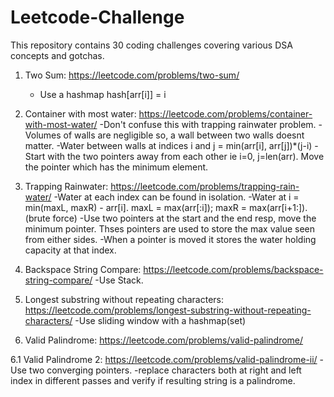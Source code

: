 # Leetcode-Challenge
This repository contains 30 coding challenges covering various DSA concepts and gotchas.

1. Two Sum: https://leetcode.com/problems/two-sum/
	- Use a hashmap hash[arr[i]] = i

2. Container with most water: https://leetcode.com/problems/container-with-most-water/
	-Don't confuse this with trapping rainwater problem.
	-Volumes of walls are negligible so, a wall between two walls doesnt matter.
    	-Water between walls at indices i and j = min(arr[i], arr[j])*(j-i)
    	-Start with the two pointers away from each other ie i=0, j=len(arr). Move the pointer which has the minimum element.

3. Trapping Rainwater: https://leetcode.com/problems/trapping-rain-water/
    	-Water at each index can be found in isolation.
	-Water at i = min(maxL, maxR) - arr[i]. maxL = max(arr[:i]); maxR = max(arr[i+1:]). (brute force)
	-Use two pointers at the start and the end resp, move the minimum pointer. Thses pointers are used to store the max value seen from either sides.
	-When a pointer is moved it stores the water holding capacity at that index.

4. Backspace String Compare: https://leetcode.com/problems/backspace-string-compare/
	-Use Stack.

5. Longest substring without repeating characters: https://leetcode.com/problems/longest-substring-without-repeating-characters/
	-Use sliding window with a hashmap(set)

6. Valid Palindrome: https://leetcode.com/problems/valid-palindrome/

6.1 Valid Palindrome 2: https://leetcode.com/problems/valid-palindrome-ii/
	-Use two converging pointers.
	-replace characters both at right and left index in different passes and verify if resulting string is a palindrome.
  
 
